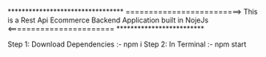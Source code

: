 *********************************     =========================>         This is a Rest Api Ecommerce Backend Application built in NojeJs           <=======================       *************************

Step 1: Download Dependencies :- npm i 
Step 2: In Terminal :- npm start 
